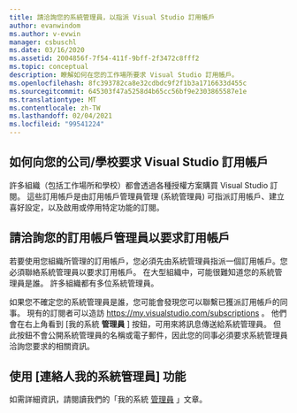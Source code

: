 ```yaml
---
title: 請洽詢您的系統管理員，以指派 Visual Studio 訂用帳戶
author: evanwindom
ms.author: v-evwin
manager: csbuschl
ms.date: 03/16/2020
ms.assetid: 2004856f-7f54-411f-9bff-2f3472c8fff2
ms.topic: conceptual
description: 瞭解如何在您的工作場所要求 Visual Studio 訂用帳戶。
ms.openlocfilehash: 8fc393782ca8e32cdbdc9f2f1b3a1716633d455c
ms.sourcegitcommit: 645303f47a5258d4b65cc56bf9e2303865587e1e
ms.translationtype: MT
ms.contentlocale: zh-TW
ms.lasthandoff: 02/04/2021
ms.locfileid: "99541224"
---
```

## <a name="how-to-request-a-visual-studio-subscription-from-your-workschool"></a>如何向您的公司/學校要求 Visual Studio 訂用帳戶
許多組織（包括工作場所和學校）都會透過各種授權方案購買 Visual Studio 訂閱。 這些訂用帳戶是由訂用帳戶管理員管理 (系統管理員) 可指派訂用帳戶、建立喜好設定，以及啟用或停用特定功能的訂閱。  

## <a name="contact-your-subscription-administrator-to-request-a-subscription"></a>請洽詢您的訂用帳戶管理員以要求訂用帳戶
若要使用您組織所管理的訂用帳戶，您必須先由系統管理員指派一個訂用帳戶。您必須聯絡系統管理員以要求訂用帳戶。 在大型組織中，可能很難知道您的系統管理員是誰。 許多組織都有多位系統管理員。  

如果您不確定您的系統管理員是誰，您可能會發現您可以聯繫已獲派訂用帳戶的同事。 現有的訂閱者可以造訪 https://my.visualstudio.com/subscriptions 。 他們會在右上角看到 [我的系統 **管理員** ] 按鈕，可用來將訊息傳送給系統管理員。 但此按鈕不會公開系統管理員的名稱或電子郵件，因此您的同事必須要求系統管理員洽詢您要求的相關資訊。

## <a name="use-the-contact-my-admin-feature"></a>使用 [連絡人我的系統管理員] 功能
如需詳細資訊，請閱讀我們的「我的系統 [管理員](https://docs.microsoft.com/visualstudio/subscriptions/contact-my-admin) 」文章。